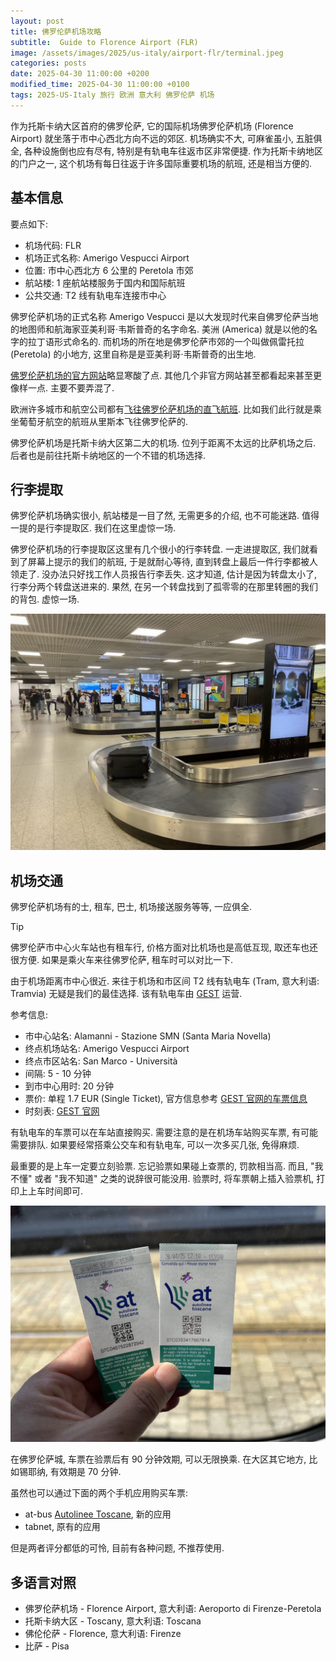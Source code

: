 ```yaml
---
layout: post
title: 佛罗伦萨机场攻略
subtitle:  Guide to Florence Airport (FLR)
image: /assets/images/2025/us-italy/airport-flr/terminal.jpeg
categories: posts
date: 2025-04-30 11:00:00 +0200
modified_time: 2025-04-30 11:00:00 +0100
tags: 2025-US-Italy 旅行 欧洲 意大利 佛罗伦萨 机场
---
```


作为托斯卡纳大区首府的佛罗伦萨, 它的国际机场佛罗伦萨机场 (Florence Airport) 就坐落于市中心西北方向不远的郊区. 机场确实不大, 可麻雀虽小, 五脏俱全, 各种设施倒也应有尽有, 特别是有轨电车往返市区非常便捷. 作为托斯卡纳地区的门户之一, 这个机场有每日往返于许多国际重要机场的航班, 还是相当方便的.

## 基本信息

要点如下:

* 机场代码: FLR
* 机场正式名称: Amerigo Vespucci Airport
* 位置: 市中心西北方 6 公里的 Peretola 市郊
* 航站楼: 1 座航站楼服务于国内和国际航班
* 公共交通: T2 线有轨电车连接市中心

佛罗伦萨机场的正式名称 Amerigo Vespucci 是以大发现时代来自佛罗伦萨当地的地图师和航海家亚美利哥·韦斯普奇的名字命名. 美洲 (America) 就是以他的名字的拉丁语形式命名的. 而机场的所在地是佛罗伦萨市郊的一个叫做佩雷托拉 (Peretola) 的小地方, 这里自称是是亚美利哥·韦斯普奇的出生地.

[佛罗伦萨机场的官方网站](https://www.aeroporto.firenze.it/en/)略显寒酸了点. 其他几个非官方网站甚至都看起来甚至更像样一点. 主要不要弄混了.

欧洲许多城市和航空公司都有[飞往佛罗伦萨机场的直飞航班](https://www.flightsfrom.com/FLR). 比如我们此行就是乘坐葡萄牙航空的航班从里斯本飞往佛罗伦萨的.

佛罗伦萨机场是托斯卡纳大区第二大的机场. 位列于距离不太远的比萨机场之后. 后者也是前往托斯卡纳地区的一个不错的机场选择.

## 行李提取

佛罗伦萨机场确实很小, 航站楼是一目了然, 无需更多的介绍, 也不可能迷路. 值得一提的是行李提取区. 我们在这里虚惊一场. 

佛罗伦萨机场的行李提取区这里有几个很小的行李转盘. 一走进提取区, 我们就看到了屏幕上提示的我们的航班, 于是就耐心等待, 直到转盘上最后一件行李都被人领走了. 没办法只好找工作人员报告行李丢失. 这才知道, 估计是因为转盘太小了, 行李分两个转盘送进来的. 果然, 在另一个转盘找到了孤零零的在那里转圈的我们的背包. 虚惊一场.

![佛罗伦萨机场的行李提取区](/assets/images/2025/us-italy/airport-flr/baggage-reclaiming-area.jpeg "佛罗伦萨机场的行李提取区")

## 机场交通

佛罗伦萨机场有的士, 租车, 巴士, 机场接送服务等等, 一应俱全. 

>[!TIP]
> 佛罗伦萨市中心火车站也有租车行, 价格方面对比机场也是高低互现, 取还车也还很方便. 如果是乘火车来往佛罗伦萨, 租车时可以对比一下.

由于机场距离市中心很近. 来往于机场和市区间 T2 线有轨电车 (Tram, 意大利语: Tramvia) 无疑是我们的最佳选择. 该有轨电车由 [GEST](https://www.gestramvia.it/?lang=en) 运营. 

参考信息:

* 市中心站名: Alamanni - Stazione SMN (Santa Maria Novella)
* 终点机场站名: Amerigo Vespucci Airport
* 终点市区站名: San Marco - Università
* 间隔: 5 - 10 分钟
* 到市中心用时: 20 分钟
* 票价: 单程 1.7 EUR (Single Ticket), 官方信息参考 [GEST 官网的车票信息](https://www.gestramvia.it/tickets/?lang=en)
* 时刻表: [GEST 官网](https://www.gestramvia.it/timetables/?lang=en)

有轨电车的车票可以在车站直接购买. 需要注意的是在机场车站购买车票, 有可能需要排队. 如果要经常搭乘公交车和有轨电车, 可以一次多买几张, 免得麻烦.

最重要的是上车一定要立刻验票. 忘记验票如果碰上查票的, 罚款相当高. 而且, "我不懂" 或者 "我不知道" 之类的说辞很可能没用. 验票时, 将车票朝上插入验票机, 打印上上车时间即可. 

![佛罗伦萨公交车票](/assets/images/2025/us-italy/airport-flr/at-bus-tickets.jpeg "佛罗伦萨公交车票")

在佛罗伦萨城, 车票在验票后有 90 分钟效期, 可以无限换乘. 在大区其它地方, 比如锡耶纳, 有效期是 70 分钟.

虽然也可以通过下面的两个手机应用购买车票:

* at-bus [Autolinee Toscane](https://www.at-bus.it/en), 新的应用
* tabnet, 原有的应用

但是两者评分都低的可怜, 目前有各种问题, 不推荐使用.

## 多语言对照

* 佛罗伦萨机场 - Florence Airport, 意大利语: Aeroporto di Firenze-Peretola
* 托斯卡纳大区 - Toscany, 意大利语: Toscana
* 佛伦伦萨 - Florence, 意大利语: Firenze
* 比萨 - Pisa
